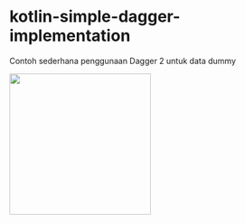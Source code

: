 # kotlin-simple-dagger-implementation
Contoh sederhana penggunaan Dagger 2 untuk data dummy

<img src="https://media.giphy.com/media/3NgkKbePMv0Afsc9Mo/giphy.gif" width="250" />
